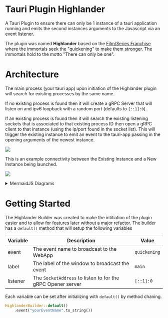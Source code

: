 # Tauri Plugin Highlander

A Tauri Plugin to ensure there can only be 1 instance of a tauri application running and emits the second instances arguments to the Javascript via an event listener.


The plugin was named **Highlander** based on the [Film/Series Franchise](https://en.wikipedia.org/wiki/Highlander_(franchise)) where the immortals seek the "quickening" to make them stronger. The immortals hold to the motto "There can only be one".

# Architecture

The main process (your tauri app) upon initiation of the Highlander plugin will search for existing processes by the same name.

If no existing process is found then it will create a gRPC Server that will listen on and ipv6 loopback with a random port (defaults to `[::1]:0`).

If an existing process is found then it will search the existing listening sockets that is associated to that existing process ID then open a gRPC client to that instance (using the ip/port found in the socket list). This will trigger the existing instance to emit an event to the tauri-app passing in the opening arguments of the newest instance.

[![](https://mermaid.ink/img/eyJjb2RlIjoiZ3JhcGggTFJcbiAgc3ViZ3JhcGggQXBwbGljYXRpb25cbiAgICBNYWluUHJvY2Vzc1xuICBlbmRcbiAgc3ViZ3JhcGggQXN5bmNUaHJlYWRcbiAgICBnUlBDU2VydmVyXG4gIGVuZFxuICBzdWJncmFwaCBBc3luY0Jsb2NrZWRUaHJlYWRcbiAgICBCcm9hZGNhc3RlclxuICBlbmRcblxuICBNYWluUHJvY2VzcyAtLT4gfE9uIEluaXR8IEZpbmRFeGlzdGluZyAtLT4gRXhpc3Rpbmd7Rm91bmQ_fVxuICBFeGlzdGluZyAtLT4gfFllc3wgQnJvYWRjYXN0ZXIgLS0-IEV4aXRQcm9jZXNzXG4gIEV4aXN0aW5nIC0tPiB8Tm98IGdSUENTZXJ2ZXIiLCJtZXJtYWlkIjp7InRoZW1lIjoiZGVmYXVsdCJ9LCJ1cGRhdGVFZGl0b3IiOmZhbHNlLCJhdXRvU3luYyI6dHJ1ZSwidXBkYXRlRGlhZ3JhbSI6ZmFsc2V9)](https://mermaid.live/edit#eyJjb2RlIjoiZ3JhcGggTFJcbiAgc3ViZ3JhcGggQXBwbGljYXRpb25cbiAgICBNYWluUHJvY2Vzc1xuICBlbmRcbiAgc3ViZ3JhcGggQXN5bmNUaHJlYWRcbiAgICBnUlBDU2VydmVyXG4gIGVuZFxuICBzdWJncmFwaCBBc3luY0Jsb2NrZWRUaHJlYWRcbiAgICBCcm9hZGNhc3RlclxuICBlbmRcblxuICBNYWluUHJvY2VzcyAtLT4gfE9uIEluaXR8IEZpbmRFeGlzdGluZyAtLT4gRXhpc3Rpbmd7Rm91bmQ_fVxuICBFeGlzdGluZyAtLT4gfFllc3wgQnJvYWRjYXN0ZXIgLS0-IEV4aXRQcm9jZXNzXG4gIEV4aXN0aW5nIC0tPiB8Tm98IGdSUENTZXJ2ZXIiLCJtZXJtYWlkIjoie1xuICBcInRoZW1lXCI6IFwiZGVmYXVsdFwiXG59IiwidXBkYXRlRWRpdG9yIjpmYWxzZSwiYXV0b1N5bmMiOnRydWUsInVwZGF0ZURpYWdyYW0iOmZhbHNlfQ)

This is an example connectivity between the Existing Instance and a New Instance being launched.

[![](https://mermaid.ink/img/eyJjb2RlIjoiZ3JhcGggVERcbiAgc3ViZ3JhcGggRXhpc3RpbmdcbiAgICBJbnN0YW5jZS0xXG4gICAgZ1JQQy1TZXJ2ZXJcbiAgICBXZWJBcHBcbiAgZW5kXG4gIHN1YmdyYXBoIE5ld1xuICAgIEluc3RhbmNlLTJcbiAgICBCcm9hZGNhc3RlclxuICAgIEV4aXRcbiAgZW5kXG4gIEluc3RhbmNlLTEgLS0-IHxcIkxpc3RlbmluZyBvbiA8YnIgLz4gWzo6MV06NjA0MzJcIiB8IGdSUEMtU2VydmVyXG4gIEluc3RhbmNlLTEgLS0-IHxcIkVtaXRzIEpTIEV2ZW50PGJyLz53aXRoIHBheWxvYWRcInwgV2ViQXBwXG4gIGdSUEMtU2VydmVyIC0tPiB8XCJFdmVudCBQYXlsb2FkXCJ8IEluc3RhbmNlLTFcbiAgSW5zdGFuY2UtMiAtLT4gfFwiRmluZHMgZXhpc3RpbmcgPGJyIC8-cHJvY2VzcyBvbiBbOjoxXTo2MDQzMlwifCBCcm9hZGNhc3RlciAtLT4gZ1JQQy1TZXJ2ZXJcbiAgQnJvYWRjYXN0ZXIgLS0-IHxcIkFmdGVyIEJyb2FkY2FzdGVyIGNvbXBsZXRlc1wifCBFeGl0IiwibWVybWFpZCI6eyJ0aGVtZSI6ImRlZmF1bHQifSwidXBkYXRlRWRpdG9yIjp0cnVlLCJhdXRvU3luYyI6dHJ1ZSwidXBkYXRlRGlhZ3JhbSI6dHJ1ZX0)](https://mermaid.live/edit#eyJjb2RlIjoiZ3JhcGggVERcbiAgc3ViZ3JhcGggRXhpc3RpbmdcbiAgICBJbnN0YW5jZS0xXG4gICAgZ1JQQy1TZXJ2ZXJcbiAgICBXZWJBcHBcbiAgZW5kXG4gIHN1YmdyYXBoIE5ld1xuICAgIEluc3RhbmNlLTJcbiAgICBCcm9hZGNhc3RlclxuICAgIEV4aXRcbiAgZW5kXG4gIEluc3RhbmNlLTEgLS0-IHxcIkxpc3RlbmluZyBvbiA8YnIgLz4gWzo6MV06NjA0MzJcIiB8IGdSUEMtU2VydmVyXG4gIEluc3RhbmNlLTEgLS0-IHxcIkVtaXRzIEpTIEV2ZW50PGJyLz53aXRoIHBheWxvYWRcInwgV2ViQXBwXG4gIGdSUEMtU2VydmVyIC0tPiB8XCJFdmVudCBQYXlsb2FkXCJ8IEluc3RhbmNlLTFcbiAgSW5zdGFuY2UtMiAtLT4gfFwiRmluZHMgZXhpc3RpbmcgPGJyIC8-cHJvY2VzcyBvbiBbOjoxXTo2MDQzMlwifCBCcm9hZGNhc3RlciAtLT4gZ1JQQy1TZXJ2ZXJcbiAgQnJvYWRjYXN0ZXIgLS0-IHxcIkFmdGVyIEJyb2FkY2FzdGVyIGNvbXBsZXRlc1wifCBFeGl0IiwibWVybWFpZCI6IntcbiAgXCJ0aGVtZVwiOiBcImRlZmF1bHRcIlxufSIsInVwZGF0ZUVkaXRvciI6dHJ1ZSwiYXV0b1N5bmMiOnRydWUsInVwZGF0ZURpYWdyYW0iOnRydWV9)

<details><summary>MermaidJS Diagrams</summary>
<p>
If the markdown renderer supports mermaid the following will show the same images as above, however if your renderer (Github...) doesn't understand mermaidJS code blocks then you will see the Text used to generate the diagrams above.


```mermaid

graph LR
  subgraph Application
    MainProcess
  end
  subgraph AsyncThread
    gRPCServer
  end
  subgraph AsyncBlockedThread
    Broadcaster
  end

  MainProcess --> |On Init| FindExisting --> Existing{Found?}
  Existing --> |Yes| Broadcaster --> ExitProcess
  Existing --> |No| gRPCServer

```
This is an example connectivity between the Existing Instance and a New Instance being launched.

```mermaid
graph TD
  subgraph Existing
    Instance-1
    gRPC-Server
    WebApp
  end
  subgraph New
    Instance-2
    Broadcaster
    Exit
  end
  Instance-1 --> |"Listening on <br /> [::1]:60432" | gRPC-Server
  Instance-1 --> |"Emits JS Event<br/>with payload"| WebApp
  gRPC-Server --> |"Event Payload"| Instance-1
  Instance-2 --> |"Finds existing <br />process on [::1]:60432"| Broadcaster --> gRPC-Server
  Broadcaster --> |"After Broadcaster completes"| Exit

```

</p>
</details>

# Getting Started

The Highlander Builder was created to make the intitiation of the plugin easier and to allow for features later without a major refactor. The builder has a `default()` method that will setup the following variables

| Variable | Description | Value |
| -- | -- | -- |
| event | The event name to broadcast to the WebApp | `quickening` |
| label | The label of the window to broadcast the event | `main` |
| listener | The `SocketAddress` to listen to for the gRPC Opener server | `[::1]:0` |

Each variable can be set after initializing with `default()` by method chaning.

```rust
HighlanderBuilder::default()
    .event("yourEventName".to_string())
```